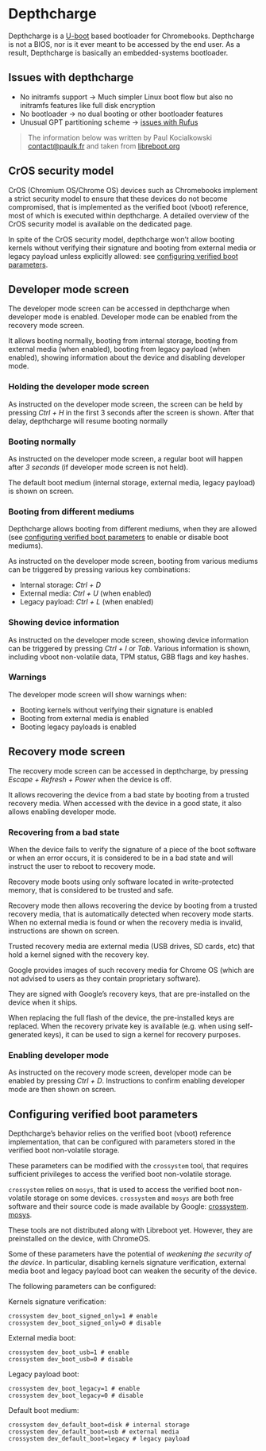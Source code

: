 # Depthcharge

Depthcharge is a [U-boot](https://www.denx.de/wiki/U-Boot) based bootloader for Chromebooks. Depthcharge is not a BIOS,
nor is it ever meant to be accessed by the end user. As a result, Depthcharge is basically an embedded-systems
bootloader.

## Issues with depthcharge

* No initramfs support -> Much simpler Linux boot flow but also no initramfs features like full disk encryption
* No bootloader -> no dual booting or other bootloader features
* Unusual GPT partitioning scheme -> [issues with Rufus](/extra-pages/rufus.md)

> The information below was written by Paul Kocialkowski contact@paulk.fr and taken from [libreboot.org](https://notabug.org/libreboot/lbwww/src/f1d5035a00a8918509cb74a0df77b592b80c0d8c/site/docs/depthcharge/index.md)

## CrOS security model

CrOS (Chromium OS/Chrome OS) devices such as Chromebooks implement a strict security model to ensure that these devices do not become compromised, that is implemented as the verified boot (vboot) reference, most of which is executed within depthcharge. A detailed overview of the CrOS security model is available on the dedicated page.

In spite of the CrOS security model, depthcharge won’t allow booting kernels without verifying their signature and booting from external media or legacy payload unless explicitly allowed: see [configuring verified boot parameters](#configuring-verified-boot-parameters).

## Developer mode screen

The developer mode screen can be accessed in depthcharge when developer mode is enabled. Developer mode can be enabled from the recovery mode screen.

It allows booting normally, booting from internal storage, booting from external media (when enabled), booting from legacy payload (when enabled), showing information about the device and disabling developer mode.

### Holding the developer mode screen

As instructed on the developer mode screen, the screen can be held by pressing *Ctrl + H* in the first 3 seconds after the screen is shown. After that delay, depthcharge will resume booting normally

### Booting normally

As instructed on the developer mode screen, a regular boot will happen after *3 seconds* (if developer mode screen is not held).

The default boot medium (internal storage, external media, legacy payload) is shown on screen.

### Booting from different mediums
Depthcharge allows booting from different mediums, when they are allowed (see [configuring verified boot parameters](#configuring-verified-boot-parameters) to enable or disable boot mediums).

As instructed on the developer mode screen, booting from various mediums can be triggered by pressing various key combinations:

* Internal storage: *Ctrl + D*
* External media: *Ctrl + U* (when enabled)
* Legacy payload: *Ctrl + L* (when enabled)

### Showing device information

As instructed on the developer mode screen, showing device information can be triggered by pressing *Ctrl + I* or *Tab*. Various information is shown, including vboot non-volatile data, TPM status, GBB flags and key hashes.

### Warnings

The developer mode screen will show warnings when:

* Booting kernels without verifying their signature is enabled
* Booting from external media is enabled
* Booting legacy payloads is enabled

## Recovery mode screen

The recovery mode screen can be accessed in depthcharge, by pressing *Escape + Refresh + Power* when the device is off.

It allows recovering the device from a bad state by booting from a trusted recovery media. When accessed with the device in a good state, it also allows enabling developer mode.

### Recovering from a bad state

When the device fails to verify the signature of a piece of the boot software or when an error occurs, it is considered to be in a bad state and will instruct the user to reboot to recovery mode.

Recovery mode boots using only software located in write-protected memory, that is considered to be trusted and safe.

Recovery mode then allows recovering the device by booting from a trusted recovery media, that is automatically detected when recovery mode starts. When no external media is found or when the recovery media is invalid, instructions are shown on screen.

Trusted recovery media are external media (USB drives, SD cards, etc) that hold a kernel signed with the recovery key.

Google provides images of such recovery media for Chrome OS (which are not advised to users as they contain proprietary software).

They are signed with Google’s recovery keys, that are pre-installed on the device when it ships.

When replacing the full flash of the device, the pre-installed keys are replaced. When the recovery private key is available (e.g. when using self-generated keys), it can be used to sign a kernel for recovery purposes.

### Enabling developer mode

As instructed on the recovery mode screen, developer mode can be enabled by pressing *Ctrl + D*. Instructions to confirm enabling developer mode are then shown on screen.

## Configuring verified boot parameters

Depthcharge’s behavior relies on the verified boot (vboot) reference implementation, that can be configured with parameters stored in the verified boot non-volatile storage.

These parameters can be modified with the `crossystem` tool, that requires sufficient privileges to access the verified boot non-volatile storage.

`crossystem` relies on `mosys`, that is used to access the verified boot non-volatile storage on some devices. `crossystem` and `mosys` are both free software and their source code is made available by Google: [crossystem](https://chromium.googlesource.com/chromiumos/platform/vboot_reference/).
[mosys](https://chromium.googlesource.com/chromiumos/platform/mosys/).

These tools are not distributed along with Libreboot yet. However, they are preinstalled on the device, with ChromeOS.

Some of these parameters have the potential of *weakening the security of the device*. In particular, disabling kernels signature verification, external media boot and legacy payload boot can weaken the security of the device.

The following parameters can be configured:

Kernels signature verification:

```
crossystem dev_boot_signed_only=1 # enable
crossystem dev_boot_signed_only=0 # disable
```


External media boot:

```
crossystem dev_boot_usb=1 # enable
crossystem dev_boot_usb=0 # disable
```

Legacy payload boot:

```
crossystem dev_boot_legacy=1 # enable 
crossystem dev_boot_legacy=0 # disable
```

Default boot medium:

```
crossystem dev_default_boot=disk # internal storage
crossystem dev_default_boot=usb # external media
crossystem dev_default_boot=legacy # legacy payload
```